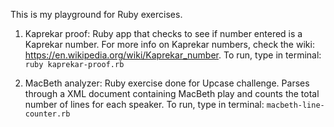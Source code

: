 This is my playground for Ruby exercises.

1. Kaprekar proof: Ruby app that checks to see if number entered is a Kaprekar number.
For more info on Kaprekar numbers, check the wiki: https://en.wikipedia.org/wiki/Kaprekar_number.
To run, type in terminal:
`ruby kaprekar-proof.rb`

2. MacBeth analyzer: Ruby exercise done for Upcase challenge. Parses through a XML document containing MacBeth play and counts the total number of lines for each speaker.
To run, type in terminal:
`macbeth-line-counter.rb`
